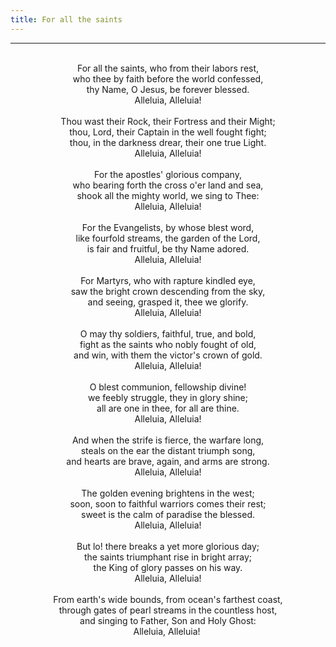 ```yaml
---
title: For all the saints
---
```


---
<center>
<br/>
For all the saints, who from their labors rest,<br/>
who thee by faith before the world confessed,<br/>
thy Name, O Jesus, be forever blessed.<br/>
Alleluia, Alleluia!<br/>
<br/>
Thou wast their Rock, their Fortress and their Might;<br/>
thou, Lord, their Captain in the well fought fight;<br/>
thou, in the darkness drear, their one true Light.<br/>
Alleluia, Alleluia!<br/>
<br/>
For the apostles' glorious company,<br/>
who bearing forth the cross o'er land and sea,<br/>
shook all the mighty world, we sing to Thee:<br/>
Alleluia, Alleluia!<br/>
<br/>
For the Evangelists, by whose blest word,<br/>
like fourfold streams, the garden of the Lord,<br/>
is fair and fruitful, be thy Name adored.<br/>
Alleluia, Alleluia!<br/>
<br/>
For Martyrs, who with rapture kindled eye,<br/>
saw the bright crown descending from the sky,<br/>
and seeing, grasped it, thee we glorify.<br/>
Alleluia, Alleluia!<br/>
<br/>
O may thy soldiers, faithful, true, and bold,<br/>
fight as the saints who nobly fought of old,<br/>
and win, with them the victor's crown of gold.<br/>
Alleluia, Alleluia!<br/>
<br/>
O blest communion, fellowship divine!<br/>
we feebly struggle, they in glory shine;<br/>
all are one in thee, for all are thine.<br/>
Alleluia, Alleluia!<br/>
<br/>
And when the strife is fierce, the warfare long,<br/>
steals on the ear the distant triumph song,<br/>
and hearts are brave, again, and arms are strong.<br/>
Alleluia, Alleluia!<br/>
<br/>
The golden evening brightens in the west;<br/>
soon, soon to faithful warriors comes their rest;<br/>
sweet is the calm of paradise the blessed.<br/>
Alleluia, Alleluia!<br/>
<br/>
But lo! there breaks a yet more glorious day;<br/>
the saints triumphant rise in bright array;<br/>
the King of glory passes on his way.<br/>
Alleluia, Alleluia!<br/>
<br/>
From earth's wide bounds, from ocean's farthest coast,<br/>
through gates of pearl streams in the countless host,<br/>
and singing to Father, Son and Holy Ghost:<br/>
Alleluia, Alleluia!  <br/>

</center>